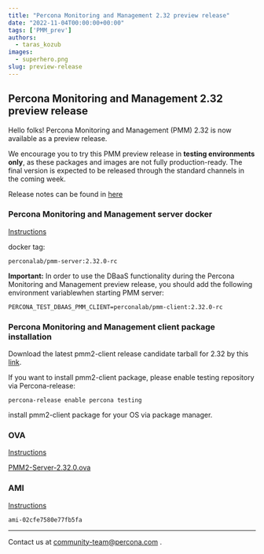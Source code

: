 ```yaml
---
title: "Percona Monitoring and Management 2.32 preview release"
date: "2022-11-04T00:00:00+00:00"
tags: ['PMM_prev']
authors:
  - taras_kozub
images:
  - superhero.png
slug: preview-release
---
```


## Percona Monitoring and Management 2.32 preview release

Hello folks! Percona Monitoring and Management (PMM) 2.32 is now available as a preview release.

We encourage you to try this PMM preview release in **testing environments only**, as these packages and images are not fully production-ready. The final version is expected to be released through the standard channels in the coming week.

Release notes can be found in [here](https://pmm-doc-2-32-pr-904.onrender.com/release-notes/2.32.0.html)

### Percona Monitoring and Management server docker

[Instructions](https://docs.percona.com/percona-monitoring-and-management/setting-up/server/docker.html)

docker tag:

`perconalab/pmm-server:2.32.0-rc`

**Important:** In order to use the DBaaS functionality during the Percona Monitoring and Management preview release, you should add the following environment variablewhen starting PMM server:

`PERCONA_TEST_DBAAS_PMM_CLIENT=perconalab/pmm-client:2.32.0-rc`

### Percona Monitoring and Management client package installation

Download the latest pmm2-client release candidate tarball for 2.32 by this [link](https://s3.us-east-2.amazonaws.com/pmm-build-cache/PR-BUILDS/pmm2-client/pmm2-client-latest-4500.tar.gz).


If you want to install pmm2-client package, please enable testing repository via Percona-release: 


`
percona-release enable percona testing
`

install pmm2-client package for your OS via package manager.

### OVA

[Instructions](https://docs.percona.com/percona-monitoring-and-management/setting-up/server/virtual-appliance.html)

[PMM2-Server-2.32.0.ova](https://percona-vm.s3.amazonaws.com/PMM2-Server-2.32.0.ova)

### AMI

[Instructions](https://docs.percona.com/percona-monitoring-and-management/setting-up/server/aws.html)

`ami-02cfe7580e77fb5fa`


---

Contact us at community-team@percona.com .
